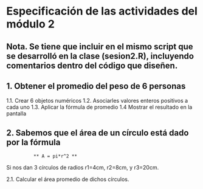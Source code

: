 # Especificación de las actividades del módulo 2
## Nota. Se tiene que incluir en el mismo script que se desarrolló en la clase (sesion2.R), incluyendo comentarios dentro del código que diseñen.

## 1. Obtener el promedio del peso de 6 personas
1.1. Crear 6 objetos numéricos
1.2. Asociarles valores enteros positivos a cada uno
1.3. Aplicar la fórmula de promedio
1.4 Mostrar el resultado en la pantalla

## 2. Sabemos que el área de un círculo está dado por la fórmula
              ** A = pi*r^2 **
Si nos dan 3 círculos de radios r1=4cm, r2=8cm, y r3=20cm.

2.1. Calcular el área promedio de dichos círculos.
